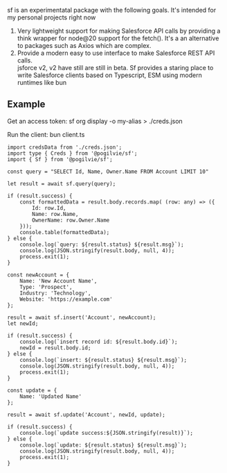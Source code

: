 sf is an experimentatal package with the following goals.   It's intended
for my personal projects right now 

1. Very lightweight support for making Salesforce API calls by providing 
   a think wrapper for node@20 support for the fetch().   It's a an alternative
   to packages such as Axios which are complex.
2. Provide a modern easy to use interface to make Salesforce REST API calls.  
   jsforce v2, v2 have still are still in beta.  Sf provides a staring place to 
   write Salesforce clients based on Typescript, ESM using modern runtimes like
   bun

## Example

Get an access token:
sf org display -o my-alias > ./creds.json

Run the client:
bun client.ts

```
import credsData from './creds.json';
import type { Creds } from '@pogilvie/sf';
import { Sf } from '@pogilvie/sf';

const query = "SELECT Id, Name, Owner.Name FROM Account LIMIT 10"

let result = await sf.query(query);

if (result.success) {
    const formattedData = result.body.records.map( (row: any) => ({
        Id: row.Id,
        Name: row.Name,
        OwnerName: row.Owner.Name
    }));
    console.table(formattedData);
} else {
    console.log(`query: ${result.status} ${result.msg}`);
    console.log(JSON.stringify(result.body, null, 4));
    process.exit(1);
}

const newAccount = {
    Name: 'New Account Name',
    Type: 'Prospect',
    Industry: 'Technology',
    Website: 'https://example.com'
};

result = await sf.insert('Account', newAccount);
let newId;

if (result.success) {
    console.log(`insert record id: ${result.body.id}`);
    newId = result.body.id;
} else {
    console.log(`insert: ${result.status} ${result.msg}`);
    console.log(JSON.stringify(result.body, null, 4));
    process.exit(1);
}

const update = {
    Name: 'Updated Name'
};

result = await sf.update('Account', newId, update);

if (result.success) {
    console.log(`update success:${JSON.stringify(result)}`);
} else {
    console.log(`update: ${result.status} ${result.msg}`);
    console.log(JSON.stringify(result.body, null, 4));
    process.exit(1);
}


```


